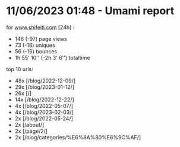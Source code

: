 # 11/06/2023 01:48 - Umami report
for www.shifeiti.com [24h] :

 - 146 (-97) page views
 - 73 (-18) uniques
 - 56 (-16) bounces
 - 1h 55' 10'' (-2h 3' 6'') totaltime


top 10 urls:
 - 48x [/blog/2022-12-09/]
 - 29x [/blog/2023-01-12/]
 - 26x [/]
 - 14x [/blog/2022-12-22/]
 - 4x [/blog/2022-05-07/]
 - 4x [/blog/2023-02-03/]
 - 2x [/blog/2022-05-24/]
 - 2x [/about/]
 - 2x [/page/2/]
 - 2x [/blog/categories/%E6%8A%80%E6%9C%AF/]


